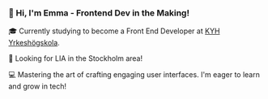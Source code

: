 ### 👋 Hi, I'm Emma - Frontend Dev in the Making!

🎓 Currently studying to become a Front End Developer at [KYH Yrkeshögskola](#https://www.linkedin.com/school/kyh).

🚀 Looking for LIA in the Stockholm area!

💻 Mastering the art of crafting engaging user interfaces. I'm eager to learn and grow in tech!

<!--
**emmaoliviamellgren/emmaoliviamellgren** is a ✨ _special_ ✨ repository because its `README.md` (this file) appears on your GitHub profile.

Here are some ideas to get you started:

- 🔭 I’m currently working on ...
- 🌱 I’m currently learning ...
- 👯 I’m looking to collaborate on ...
- 🤔 I’m looking for help with ...
- 💬 Ask me about ...
- 📫 How to reach me: ...
- 😄 Pronouns: ...
- ⚡ Fun fact: ...
-->
